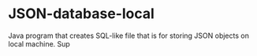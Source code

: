 # JSON-database-local
Java program that creates SQL-like file that is for storing JSON objects on local machine. Sup
